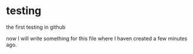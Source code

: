 # testing
the first testing in github

now I will write something for this file where I haven created a few minutes ago.

